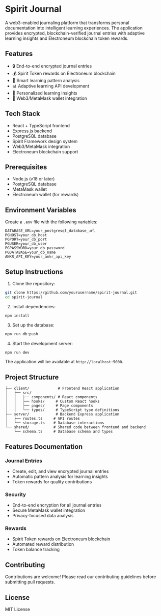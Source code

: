 # Spirit Journal

A web3-enabled journaling platform that transforms personal documentation into intelligent learning experiences. The application provides encrypted, blockchain-verified journal entries with adaptive learning insights and Electroneum blockchain token rewards.

## Features

- 🔒 End-to-end encrypted journal entries
- 💰 Spirit Token rewards on Electroneum blockchain
- 🧠 Smart learning pattern analysis
- 📊 Adaptive learning API development
- 🎯 Personalized learning insights
- 🔗 Web3/MetaMask wallet integration

## Tech Stack

- React + TypeScript frontend
- Express.js backend
- PostgreSQL database
- Spirit Framework design system
- Web3/MetaMask integration
- Electroneum blockchain support

## Prerequisites

- Node.js (v18 or later)
- PostgreSQL database
- MetaMask wallet
- Electroneum wallet (for rewards)

## Environment Variables

Create a `.env` file with the following variables:

```env
DATABASE_URL=your_postgresql_database_url
PGHOST=your_db_host
PGPORT=your_db_port
PGUSER=your_db_user
PGPASSWORD=your_db_password
PGDATABASE=your_db_name
ANKR_API_KEY=your_ankr_api_key
```

## Setup Instructions

1. Clone the repository:
```bash
git clone https://github.com/yourusername/spirit-journal.git
cd spirit-journal
```

2. Install dependencies:
```bash
npm install
```

3. Set up the database:
```bash
npm run db:push
```

4. Start the development server:
```bash
npm run dev
```

The application will be available at `http://localhost:5000`.

## Project Structure

```
├── client/             # Frontend React application
│   ├── src/
│   │   ├── components/ # React components
│   │   ├── hooks/     # Custom React hooks
│   │   ├── pages/     # Page components
│   │   └── types/     # TypeScript type definitions
├── server/            # Backend Express application
│   ├── routes.ts     # API routes
│   └── storage.ts    # Database interactions
└── shared/           # Shared code between frontend and backend
    └── schema.ts     # Database schema and types
```

## Features Documentation

### Journal Entries
- Create, edit, and view encrypted journal entries
- Automatic pattern analysis for learning insights
- Token rewards for quality contributions

### Security
- End-to-end encryption for all journal entries
- Secure MetaMask wallet integration
- Privacy-focused data analysis

### Rewards
- Spirit Token rewards on Electroneum blockchain
- Automated reward distribution
- Token balance tracking

## Contributing

Contributions are welcome! Please read our contributing guidelines before submitting pull requests.

## License

MIT License
